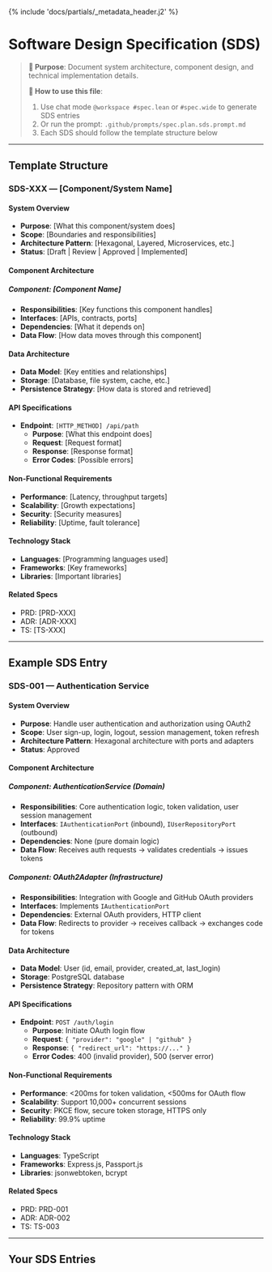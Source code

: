 {% include 'docs/partials/_metadata_header.j2' %}

<!--
thread: {{ project_slug }}
matrix_ids: []
project: {{ project_name }}
date: {{ year }}
-->

# Software Design Specification (SDS)

> **🎯 Purpose**: Document system architecture, component design, and technical implementation details.
>
> **📝 How to use this file**:
>
> 1. Use chat mode `@workspace #spec.lean` or `#spec.wide` to generate SDS entries
> 2. Or run the prompt: `.github/prompts/spec.plan.sds.prompt.md`
> 3. Each SDS should follow the template structure below

---

## Template Structure

### SDS-XXX — [Component/System Name]

#### System Overview

- **Purpose**: [What this component/system does]
- **Scope**: [Boundaries and responsibilities]
- **Architecture Pattern**: [Hexagonal, Layered, Microservices, etc.]
- **Status**: [Draft | Review | Approved | Implemented]

#### Component Architecture

##### Component: [Component Name]

- **Responsibilities**: [Key functions this component handles]
- **Interfaces**: [APIs, contracts, ports]
- **Dependencies**: [What it depends on]
- **Data Flow**: [How data moves through this component]

#### Data Architecture

- **Data Model**: [Key entities and relationships]
- **Storage**: [Database, file system, cache, etc.]
- **Persistence Strategy**: [How data is stored and retrieved]

#### API Specifications

- **Endpoint**: `[HTTP_METHOD] /api/path`
  - **Purpose**: [What this endpoint does]
  - **Request**: [Request format]
  - **Response**: [Response format]
  - **Error Codes**: [Possible errors]

#### Non-Functional Requirements

- **Performance**: [Latency, throughput targets]
- **Scalability**: [Growth expectations]
- **Security**: [Security measures]
- **Reliability**: [Uptime, fault tolerance]

#### Technology Stack

- **Languages**: [Programming languages used]
- **Frameworks**: [Key frameworks]
- **Libraries**: [Important libraries]

#### Related Specs

- PRD: [PRD-XXX]
- ADR: [ADR-XXX]
- TS: [TS-XXX]

---

## Example SDS Entry

### SDS-001 — Authentication Service

#### System Overview

- **Purpose**: Handle user authentication and authorization using OAuth2
- **Scope**: User sign-up, login, logout, session management, token refresh
- **Architecture Pattern**: Hexagonal architecture with ports and adapters
- **Status**: Approved

#### Component Architecture

##### Component: AuthenticationService (Domain)

- **Responsibilities**: Core authentication logic, token validation, user session management
- **Interfaces**: `IAuthenticationPort` (inbound), `IUserRepositoryPort` (outbound)
- **Dependencies**: None (pure domain logic)
- **Data Flow**: Receives auth requests → validates credentials → issues tokens

##### Component: OAuth2Adapter (Infrastructure)

- **Responsibilities**: Integration with Google and GitHub OAuth providers
- **Interfaces**: Implements `IAuthenticationPort`
- **Dependencies**: External OAuth providers, HTTP client
- **Data Flow**: Redirects to provider → receives callback → exchanges code for tokens

#### Data Architecture

- **Data Model**: User (id, email, provider, created_at, last_login)
- **Storage**: PostgreSQL database
- **Persistence Strategy**: Repository pattern with ORM

#### API Specifications

- **Endpoint**: `POST /auth/login`
  - **Purpose**: Initiate OAuth login flow
  - **Request**: `{ "provider": "google" | "github" }`
  - **Response**: `{ "redirect_url": "https://..." }`
  - **Error Codes**: 400 (invalid provider), 500 (server error)

#### Non-Functional Requirements

- **Performance**: <200ms for token validation, <500ms for OAuth flow
- **Scalability**: Support 10,000+ concurrent sessions
- **Security**: PKCE flow, secure token storage, HTTPS only
- **Reliability**: 99.9% uptime

#### Technology Stack

- **Languages**: TypeScript
- **Frameworks**: Express.js, Passport.js
- **Libraries**: jsonwebtoken, bcrypt

#### Related Specs

- PRD: PRD-001
- ADR: ADR-002
- TS: TS-003

---

## Your SDS Entries

<!-- Add your SDS entries below this line -->
<!-- Use the chat modes or prompts mentioned above to generate well-structured SDS specifications -->
